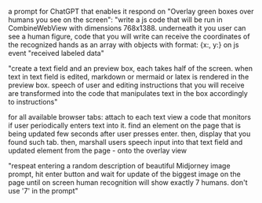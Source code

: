 a prompt for ChatGPT that enables it respond on "Overlay green boxes over humans you see on the screen": "write a js code that will be run in CombineWebView with dimensions 768x1388. underneath it you user can see a human figure, code that you will write can receive the coordinates of the recognized hands as an array with objects with format: {x:, y:} on js event "received labeled data"


"create a text field and an preview box, each takes half of the screen. when text in text field is edited, markdown or mermaid or latex is rendered in the preview box. speech of user and editing instructions that you will receive are transformed into the code that manipulates text in the box accordingly to instructions"


for all available browser tabs:
attach to each text view a code that monitors if user periodically enters text into it. find an element on the page that is being updated few seconds after user presses enter. 
then, display that you found such tab. then, marshall users speech input into that text field and updated element from the page - onto the overlay view


"respeat entering a random description of beautiful Midjorney image prompt, hit enter button and wait for update of the biggest image on the page until on screen human recognition will show exactly 7 humans. don't use '7' in the prompt"
